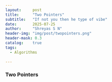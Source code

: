 ```yaml
---
layout:     post
title:      "Two Pointers"
subtitle:   "If not you then he type of vibe"
date:       2025-07-25
author:     "Shreyas S N"
header-img: "img/post/twopointers.png"
header-mask: 0.3
catalog:    true
tags:
  - Algorithms
  
---
```


### Two Pointers

